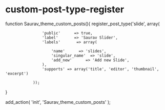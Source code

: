 # custom-post-type-register

function Saurav_theme_custom_posts(){
                register_post_type('slide', array(
                
                    'public'      => true,
                    'label'       => 'Saurav Slider',
                    'labels'       => array(
                        
                        'name'      => 'slides',
                        'singular_name'  => 'slide',
                        'add_new'      => 'Add new Slide',
                    ),
                    'supports' => array('title', 'editor', 'thumbnail', 'excerpt')
                    
                ));
    
    
}

add_action( 'init', 'Saurav_theme_custom_posts' );
